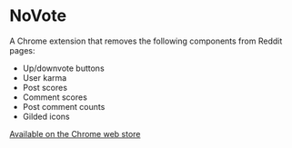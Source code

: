 # NoVote

A Chrome extension that removes the following components from Reddit pages:

- Up/downvote buttons
- User karma
- Post scores
- Comment scores
- Post comment counts
- Gilded icons

<a href="https://chrome.google.com/webstore/detail/novote/kepihiliocoofjjbgmcmalnjmeclpnga" target="_blank">Available on the Chrome web store</a>
